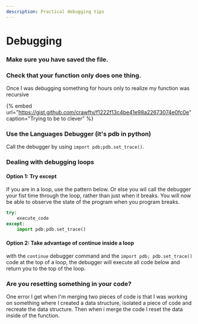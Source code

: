 ```yaml
---
description: Practical debugging tips
---
```


# Debugging

### Make sure you have saved the file.

### Check that your function only does one thing.

Once I was debugging something for hours only to realize my function was recursive

{% embed url="https://gist.github.com/crawftv/f1222f13c4be41e98a22673074e0fc0e" caption="Trying to be to clever" %}

### Use the Languages Debugger \(it's pdb in python\)

Call the debugger by using `import pdb;pdb.set_trace()`.

### Dealing with debugging loops

#### Option 1: Try except

If you are  in a loop, use the pattern below. Or else you wil call the debugger your fist time through the loop, rather than just when it breaks. You will now be able to observe the state of the program when you program breaks.

```python
try:
    execute_code
except:
    import pdb;pdb.set_trace()
```

#### Option 2: Take advantage of continue inside a loop

with the  `continue` debugger command and the `import pdb; pdb.set_trace()` code at the top of  a loop, the debugger will execute all code below and return you to the top of the loop. 

### Are you resetting something in your code?

One error I get when I'm merging two pieces of code is that I was working on something where I created a data structure, isolated a piece of code and recreate the data structure. Then when i merge the code I reset the data inside of the function.

```python

```

